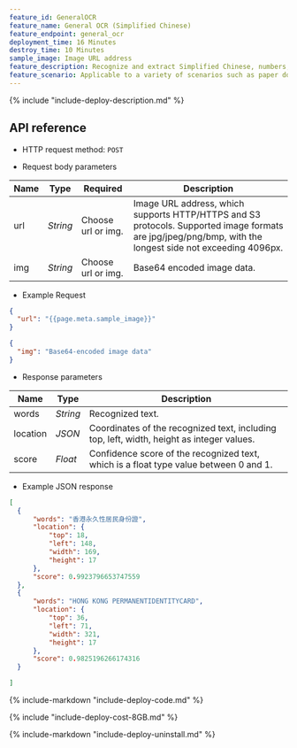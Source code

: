 ```yaml
---
feature_id: GeneralOCR
feature_name: General OCR (Simplified Chinese)
feature_endpoint: general_ocr
deployment_time: 16 Minutes
destroy_time: 10 Minutes
sample_image: Image URL address
feature_description: Recognize and extract Simplified Chinese, numbers, alphabetical characters and symbols. Return the information such as text or coordinates.
feature_scenario: Applicable to a variety of scenarios such as paper documents changed to electronic format, document identification, and content review to improve information processing efficiency.
---
```


{%
  include "include-deploy-description.md"
%}
## API reference

- HTTP request method: `POST`

- Request body parameters

| **Name**  | **Type**  | **Required** |  **Description**  |
|----------|-----------|------------|------------|
| url | *String* |Choose url or img.| Image URL address, which supports HTTP/HTTPS and S3 protocols. Supported image formats are jpg/jpeg/png/bmp, with the longest side not exceeding 4096px.|
| img | *String* |Choose url or img.|Base64 encoded image data.|

- Example Request

``` json
{
  "url": "{{page.meta.sample_image}}"
}
```

``` json
{
  "img": "Base64-encoded image data"
}
```

- Response parameters

| **Name** | **Type** | **Description**  |
|----------|-----------|------------|
|words    |*String*   |Recognized text.|
|location |*JSON*     |Coordinates of the recognized text, including top, left, width, height as integer values.|
|score    |*Float*   |Confidence score of the recognized text, which is a float type value between 0 and 1.|

- Example JSON response

``` json
[
  {
      "words": "香港永久性居民身份證",
      "location": {
          "top": 18,
          "left": 148,
          "width": 169,
          "height": 17
      },
      "score": 0.9923796653747559
  },
  {
      "words": "HONG KONG PERMANENTIDENTITYCARD",
      "location": {
          "top": 36,
          "left": 71,
          "width": 321,
          "height": 17
      },
      "score": 0.9825196266174316
  }

]
```
{%
  include-markdown "include-deploy-code.md"
%}

{%
  include "include-deploy-cost-8GB.md"
%}

{%
  include-markdown "include-deploy-uninstall.md"
%}